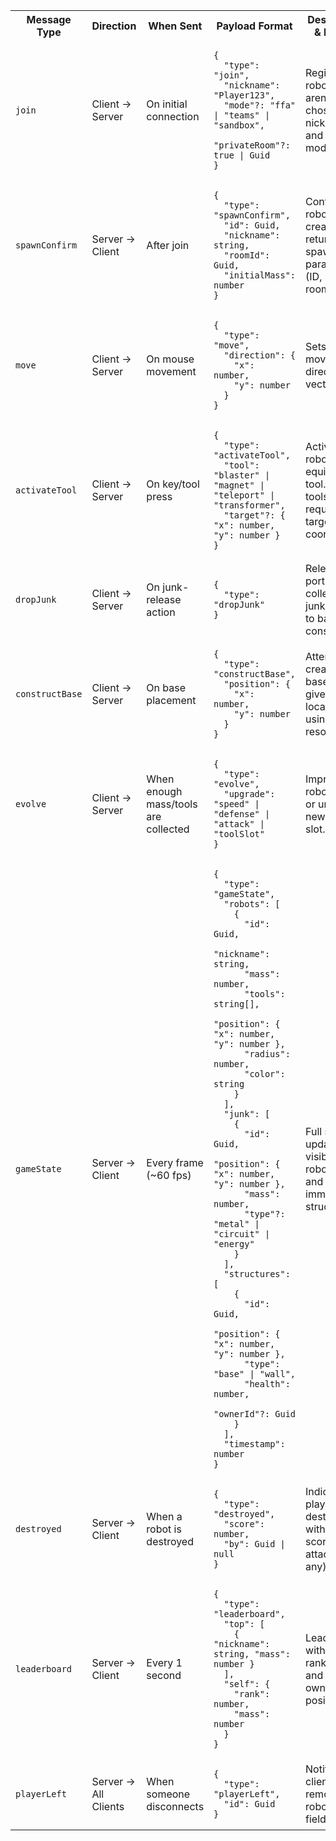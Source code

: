 <table>
<tr>
  <th>Message Type</th>
  <th>Direction</th>
  <th>When Sent</th>
  <th>Payload Format</th>
  <th>Description & Details</th>
</tr>

<tr>
  <td><code>join</code></td>
  <td>Client → Server</td>
  <td>On initial connection</td>
  <td>
    <pre><code>{
  "type": "join",
  "nickname": "Player123",
  "mode"?: "ffa" | "teams" | "sandbox",
  "privateRoom"?: true | Guid
}</code></pre>
  </td>
  <td>Registers a robot in the arena with a chosen nickname and game mode.</td>
</tr>

<tr>
  <td><code>spawnConfirm</code></td>
  <td>Server → Client</td>
  <td>After join</td>
  <td>
    <pre><code>{
  "type": "spawnConfirm",
  "id": Guid,
  "nickname": string,
  "roomId": Guid,
  "initialMass": number
}</code></pre>
  </td>
  <td>Confirms robot creation and returns spawn parameters (ID, mass, room).</td>
</tr>

<tr>
  <td><code>move</code></td>
  <td>Client → Server</td>
  <td>On mouse movement</td>
  <td>
    <pre><code>{
  "type": "move",
  "direction": {
    "x": number,
    "y": number
  }
}</code></pre>
  </td>
  <td>Sets robot movement direction vector.</td>
</tr>

<tr>
  <td><code>activateTool</code></td>
  <td>Client → Server</td>
  <td>On key/tool press</td>
  <td><pre><code>{
  "type": "activateTool",
  "tool": "blaster" | "magnet" | "teleport" | "transformer",
  "target"?: { "x": number, "y": number }
}</code></pre></td>
  <td>Activates a robot's equipped tool. Some tools may require a target coordinate.</td>
</tr>

<tr>
  <td><code>dropJunk</code></td>
  <td>Client → Server</td>
  <td>On junk-release action</td>
  <td><pre><code>{
  "type": "dropJunk"
}</code></pre></td>
  <td>Releases a portion of collected junk (used to bait or construct).</td>
</tr>

<tr>
  <td><code>constructBase</code></td>
  <td>Client → Server</td>
  <td>On base placement</td>
  <td><pre><code>{
  "type": "constructBase",
  "position": {
    "x": number,
    "y": number
  }
}</code></pre></td>
  <td>Attempts to create a base at the given location using stored resources.</td>
</tr>

<tr>
  <td><code>evolve</code></td>
  <td>Client → Server</td>
  <td>When enough mass/tools are collected</td>
  <td><pre><code>{
  "type": "evolve",
  "upgrade": "speed" | "defense" | "attack" | "toolSlot"
}</code></pre></td>
  <td>Improves robot stats or unlocks a new tool slot.</td>
</tr>

<tr>
  <td><code>gameState</code></td>
  <td>Server → Client</td>
  <td>Every frame (~60 fps)</td>
  <td><pre><code>{
  "type": "gameState",
  "robots": [
    {
      "id": Guid,
      "nickname": string,
      "mass": number,
      "tools": string[],
      "position": { "x": number, "y": number },
      "radius": number,
      "color": string
    }
  ],
  "junk": [
    {
      "id": Guid,
      "position": { "x": number, "y": number },
      "mass": number,
      "type"?: "metal" | "circuit" | "energy"
    }
  ],
  "structures": [
    {
      "id": Guid,
      "position": { "x": number, "y": number },
      "type": "base" | "wall",
      "health": number,
      "ownerId"?: Guid
    }
  ],
  "timestamp": number
}</code></pre></td>
  <td>Full state update of visible robots, junk, and immovable structures.</td>
</tr>

<tr>
  <td><code>destroyed</code></td>
  <td>Server → Client</td>
  <td>When a robot is destroyed</td>
  <td><pre><code>{
  "type": "destroyed",
  "score": number,
  "by": Guid | null
}</code></pre></td>
  <td>Indicates player was destroyed, with final score and attacker (if any).</td>
</tr>

<tr>
  <td><code>leaderboard</code></td>
  <td>Server → Client</td>
  <td>Every 1 second</td>
  <td><pre><code>{
  "type": "leaderboard",
  "top": [
    { "nickname": string, "mass": number }
  ],
  "self": {
    "rank": number,
    "mass": number
  }
}</code></pre></td>
  <td>Leaderboard with rankings and player's own position.</td>
</tr>

<tr>
  <td><code>playerLeft</code></td>
  <td>Server → All Clients</td>
  <td>When someone disconnects</td>
  <td><pre><code>{
  "type": "playerLeft",
  "id": Guid
}</code></pre></td>
  <td>Notifies clients to remove robot from field.</td>
</tr>

</table>
